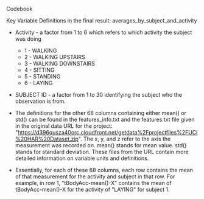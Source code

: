 Codebook

Key Variable Definitions in the final result: averages_by_subject_and_activity
* Activity - a factor from 1 to 6 which refers to which activity the subject was doing
  * 1 - WALKING
  * 2 - WALKING UPSTAIRS
  * 3 - WALKING DOWNSTAIRS
  * 4 - SITTING
  * 5 - STANDING
  * 6 - LAYING

* SUBJECT ID - a factor from 1 to 30 identifying the subject who the observation is from.

* The definitions for the other 68 columns containing either mean() or std() can be found in the features_info.txt and the features.txt file given in the original data URL for the project: "https://d396qusza40orc.cloudfront.net/getdata%2Fprojectfiles%2FUCI%20HAR%20Dataset.zip".  The x, y, and z refer to the axis the measurement was recorded on. mean() stands for mean value. std() stands for standard deviation.  These files from the URL contain more detailed information on variable units and definitions.
* Essentially, for each of these 68 columns, each row contains the mean of that measurement for the activity and subject in that row.  For example, in row 1, "tBodyAcc-mean()-X" contains the mean of tBodyAcc-mean()-X for the activity of "LAYING" for subject 1.

